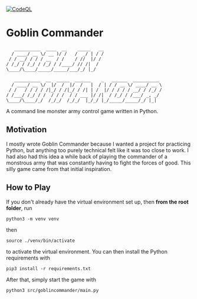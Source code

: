 [![CodeQL](https://github.com/thepolytheist/goblin-commander/actions/workflows/codeql-analysis.yml/badge.svg)](https://github.com/thepolytheist/goblin-commander/actions/workflows/codeql-analysis.yml)
# Goblin Commander
```
   __________  ____  __    _____   __
  / ____/ __ \/ __ )/ /   /  _/ | / /
 / / __/ / / / __  / /    / //  |/ / 
/ /_/ / /_/ / /_/ / /____/ // /|  /  
\____/\____/_____/_____/___/_/ |_/   
                                     
   __________  __  _____  ______    _   ______  __________ 
  / ____/ __ \/  |/  /  |/  /   |  / | / / __ \/ ____/ __ \
 / /   / / / / /|_/ / /|_/ / /| | /  |/ / / / / __/ / /_/ /
/ /___/ /_/ / /  / / /  / / ___ |/ /|  / /_/ / /___/ _, _/ 
\____/\____/_/  /_/_/  /_/_/  |_/_/ |_/_____/_____/_/ |_|
```
A command line monster army control game written in Python.

## Motivation
I mostly wrote Goblin Commander because I wanted a project for practicing Python, but anything too purely technical felt
like it was too close to work. I had also had this idea a while back of playing the commander of a monstrous army that
was constantly having to fight the forces of good. This silly game came from that initial inspiration.

## How to Play
If you don't already have the virtual environment set up, then **from the root folder**, run
```commandline
python3 -m venv venv
```
then
```commandline
source ./venv/bin/activate
```
to activate the virtual environment. You can then install the Python requirements with
```commandline
pip3 install -r requirements.txt
```
After that, simply start the game with
```commandline
python3 src/goblincommander/main.py
```
